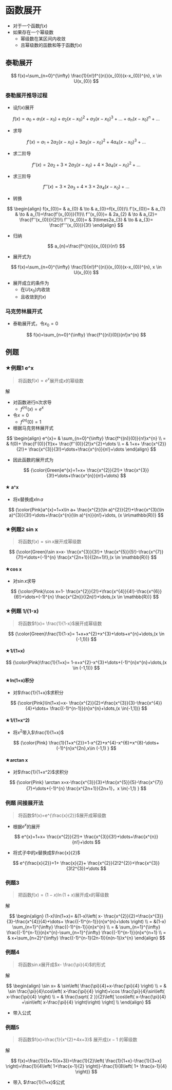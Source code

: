 # 函数展开

- 对于一个函数$f(x)$
- 如果存在一个幂级数
  - 幂级数在某区间内收敛
  - 且幂级数的函数和等于函数$f(x)$

## 泰勒展开

$$
f(x)=\sum_{n=0}^{\infty} \frac{1}{n!}f^{(n)}(x_{0})(x-x_{0})^{n}, x \in U(x_{0})
$$

### 泰勒展开推导过程

- 设$f(x)$展开

$$
f(x)=a_{0}+a_{1}(x-x_{0})+a_{2}(x-x_{0})^{2}+a_{3}(x-x_{0})^{3}+\dots+a_{n}(x-x_{0})^{n}+\dots
$$

- 求导

$$
f'(x)=a_{1}+2a_{2}(x-x_{0})+3a_{3}(x-x_{0})^{2}+4a_{4}(x-x_{0})^{3}+\dots
$$

- 求二阶导

$$
f''(x)=2a_{2}+3\times2a_{3}(x-x_{0})+4\times3a_{4}(x-x_{0})^{2}+\dots
$$

- 求三阶导

$$
f'''(x)=3\times2a_{3}+4\times3\times2a_{4}(x-x_{0})+\dots
$$

- 转换

$$
\begin{align}
f(x_{0})= & a_{0}  & \to  & a_{0}=f(x_{0})\\
f'(x_{0})= & a_{1}  & \to  & a_{1}=\frac{f'(x_{0})}{1!}\\
f''(x_{0})= & 2a_{2} &  \to &  a_{2}= \frac{f''(x_{0})}{2!}\\
f'''(x_{0})= & 3\times2a_{3} & \to &  a_{3}=  \frac{f'''(x_{0})}{3!}
\end{align}
$$

- 归纳

$$
a_{n}=\frac{f^{(n)}(x_{0})}{n!}
$$

- 展开式为

$$
f(x)=\sum_{n=0}^{\infty} \frac{1}{n!}f^{(n)}(x_{0})(x-x_{0})^{n}, x \in U(x_{0})
$$

- 展开成立的条件为
  - 在$U(x_{0})$内收敛
  - 且收敛到$f(x)$

### 马克劳林展开式

- 泰勒展开式，令$x_{0}=0$

$$
f(x)=\sum_{n=0}^{\infty} \frac{f^{(n)}(0)}{n!}x^{n}
$$

## 例题

### ★例题1 e^x

> 将函数$f(x)=e^x$展开成$x$的幂级数

解

- 对函数进行n次求导
  - $f^{(n)}(x)=e^{x}$
- 令$x=0$
  - $f^{(n)}(0)=1$
- 根据马克劳林展开式

$$
\begin{align}
e^{x}= & \sum_{n=0}^{\infty} \frac{f^{(n)}(0)}{n!}x^{n} \\
= & f(0)+ \frac{f'(0)}{1!}x+ \frac{f''(0)}{2!}x^{2}+\dots \\
= & 1+x+ \frac{x^{2}}{2!}+ \frac{x^{3}}{3!}+\dots+\frac{x^{n}}{n!}+\dots
\end{align}
$$

- 因此函数的展开式为

$$
{\color{Green}e^{x}=1+x+ \frac{x^{2}}{2!}+ \frac{x^{3}}{3!}+\dots+\frac{x^{n}}{n!}+\dots}
$$

#### ★ a^x

- 将x替换成$x \ln a$

$$
{\color{Pink}a^{x}=1+x\ln a+ \frac{x^{2}(\ln a)^{2}}{2!}+\frac{x^{3}(\ln a)^{3}}{3!}+\dots+\frac{x^{n}(\ln a)^{n}}{n!}+\dots, (x \in\mathbb{R})}
$$

### ★例题2 sin x

> 将函数$f(x)=\sin x$展开成幂级数

$$
{\color{Green}\sin x=x- \frac{x^{3}}{3!}+ \frac{x^{5}}{5!}-\frac{x^{7}}{7!}+\dots+(-1)^{n} \frac{x^{2n+1}}{(2n+1)!},(x \in \mathbb{R})}
$$

#### ★cos x

- 对$\sin x$求导

$$
{\color{Pink}\cos x=1- \frac{x^{2}}{2!}+\frac{x^{4}}{4!}-\frac{x^{6}}{6!}+\dots+(-1)^{n} \frac{x^{2n}}{(2n)!}+\dots,(x \in \mathbb{R})}
$$

### ★例题 1/(1-x)

> 将函数$f(x)= \frac{1}{1-x}$展开成幂级数

$$
{\color{Green}\frac{1}{1-x}= 1+x+x^{2}+x^{3}+\dots+x^{n}+\dots,(x \in (-1,1))}
$$

#### ★1/(1+x)

$$
{\color{Pink}\frac{1}{1+x}= 1-x+x^{2}-x^{3}+\dots+(-1)^{n}x^{n}+\dots,(x \in (-1,1))}
$$

#### ★ln(1+x)积分

- 对$\frac{1}{1+x}$求积分

$$
{\color{Pink}\ln(1+x)=x- \frac{x^{2}}{2}+\frac{x^{3}}{3}-\frac{x^{4}}{4}+\dots+ \frac{(-1)^{n-1}}{n}x^{n}+\dots,(x \in(-1,1])}
$$

#### ★1/(1+x^2)

- 将$x^{2}$带入$\frac{1}{1+x}$

$$
{\color{Pink}
\frac{1}{1+x^{2}}=1-x^{2}+x^{4}-x^{6}+x^{8}-\dots+(-1)^{n}x^{2n},x\in (-1,1)
}
$$

#### ★arctan x

- 对$\frac{1}{1+x^2}$求积分

$$
{\color{Pink}
\arctan x=x-\frac{x^{3}}{3}+\frac{x^{5}}{5}-\frac{x^{7}}{7}+\dots+(-1)^{n} \frac{x^{2n+1}}{2n+1}，x \in(-1,1)
}
$$

### 例题 间接展开法

> 将函数$f(x)=e^{\frac{x}{2}}$展开成幂级数

- 根据$e^{x}$的展开

$$
e^{x}=1+x+ \frac{x^{2}}{2!}+ \frac{x^{3}}{3!}+\dots+\frac{x^{n}}{n!}+\dots
$$

- 将式子中的$x$替换成$\frac{x}{2}$

$$
e^{\frac{x}{2}}=1+ \frac{x}{2}+ \frac{x^{2}}{2!2^{2}}+\frac{x^{3}}{3!2^{3}}+\dots
$$

### 例题3

> 把函数$f(x)=(1-x)\ln(1+x)$展开成x的幂级数

解

$$
\begin{align}
(1-x)\ln(1+x)= &(1-x)\left(  x- \frac{x^{2}}{2}+\frac{x^{3}}{3}-\frac{x^{4}}{4}+\dots+ \frac{(-1)^{n-1}}{n}x^{n}+\dots \right) \\
= &(1-x) \sum_{n=1}^{\infty} \frac{(-1)^{n-1}}{n}x^{n} \\
= & \sum_{n=1}^{\infty} \frac{(-1)^{n-1}}{n}x^{n}-\sum_{n=1}^{\infty} \frac{(-1)^{n-1}}{n}x^{n+1} \\
= & x+\sum_{n=2}^{\infty} \frac{(-1)^{n-1}(2n-1)}{n(n-1)}x^{n}
\end{align}
$$

### 例题4

> 将函数$\sin x$展开成$x- \frac{\pi}{4}$的形式

解

$$
\begin{align}
\sin x=  & \sin\left( \frac{\pi}{4}+x-\frac{\pi}{4} \right) \\
= & \sin \frac{\pi}{4}\cos\left( x-\frac{\pi}{4} \right)+\cos \frac{\pi}{4}\sin\left( x-\frac{\pi}{4} \right) \\
=  & \frac{\sqrt{ 2 }}{2}\left[ \cos\left( x-\frac{\pi}{4} +\sin\left( x-\frac{\pi}{4} \right)\right) \right] \\ \end{align}
$$

- 带入公式

### 例题5

> 将函数$f(x)=\frac{1}{x^{2}+4x+3}$ 展开成$(x-1$ 的幂级数

解

$$
f(x)=\frac{1}{(x+1)(x+3)}=\frac{1}{2}\left( \frac{1}{1+x}-\frac{1}{3+x} \right)=\frac{1}{4\left( 1+\frac{x-1}{2} \right)}-\frac{1}{8\left( 1+ \frac{x-1}{4} \right)}
$$

- 带入 $\frac{1}{1+x}$公式
